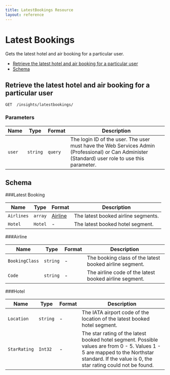 ```yaml
---
title: LatestBookings Resource 
layout: reference
---
```


# Latest Bookings

Gets the latest hotel and air booking for a particular user.

* [Retrieve the latest hotel and air booking for a particular user](#get)
* [Schema](#schema)

## <a name="get"></a>Retrieve the latest hotel and air booking for a particular user
    GET  /insights/latestbookings/

        
### Parameters

Name | Type | Format | Description
-----|------|--------|------------			
`user`	|	`string`	|	`query`	|	The login ID of the user. The user must have the Web Services Admin (Professional) or Can Administer (Standard) user role to use this parameter.

## <a name="schema"></a>Schema


###<a name="latestbooking"></a>Latest Booking

Name | Type | Format | Description
-----|------|--------|------------
`Airlines`	|	`array`	|[Airline](#airline)	|	The latest booked airline segments.
`Hotel`	|	`Hotel`|	-	|	The latest booked hotel segment.


###<a name="airline"></a>Airline

Name | Type | Format | Description
-----|------|--------|------------
`BookingClass`	|	`string`	|	-	|	The booking class of the latest booked airline segment.
`Code`	|	`string`	|	-	|	The airline code of the latest booked airline segment.


###<a name="hotel"></a>Hotel

Name | Type | Format | Description
-----|------|--------|------------
`Location`	|	`string`	|	-	|	The IATA airport code of the location of the latest booked hotel segment.
`StarRating`	|	`Int32`	|	-	|	The star rating of the latest booked hotel segment. Possible values are from 0 - 5. Values 1 - 5 are mapped to the Northstar standard. If the value is 0, the star rating could not be found.



